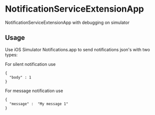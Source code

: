 # NotificationServiceExtensionApp
NotificationServiceExtensionApp with debugging on simulator

## Usage

Use iOS Simulator Notifications.app to send notifications json's with two types:

For silent notification use
```
{
  "body" : 1
}
```

For message notification use
```
{
  "message" :  "My message 1"
}
```

